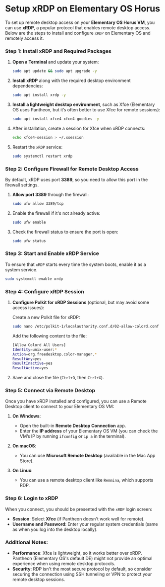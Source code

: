 # Setup xRDP on Elementary OS Horus


To set up remote desktop access on your **Elementary OS Horus VM**, you can 
use **xRDP**, a popular protocol that enables remote desktop access. Below are 
the steps to install and configure `xRDP` on Elementary OS and remotely access it.

### Step 1: Install xRDP and Required Packages

1. **Open a Terminal** and update your system:

   ```bash
   sudo apt update && sudo apt upgrade -y
   ```

2. **Install xRDP** along with the required desktop environment dependencies:

   ```bash
   sudo apt install xrdp -y
   ```

3. **Install a lightweight desktop environment**, such as Xfce (Elementary OS uses Pantheon, but it’s often better to use Xfce for remote sessions):

   ```bash
   sudo apt install xfce4 xfce4-goodies -y
   ```

4. After installation, create a session for Xfce when xRDP connects:

   ```bash
   echo xfce4-session > ~/.xsession
   ```

5. Restart the `xRDP` service:

   ```bash
   sudo systemctl restart xrdp
   ```

### Step 2: Configure Firewall for Remote Desktop Access

By default, xRDP uses port **3389**, so you need to allow this port in the firewall settings.

1. **Allow port 3389** through the firewall:

   ```bash
   sudo ufw allow 3389/tcp
   ```

2. Enable the firewall if it's not already active:

   ```bash
   sudo ufw enable
   ```

3. Check the firewall status to ensure the port is open:

   ```bash
   sudo ufw status
   ```

### Step 3: Start and Enable xRDP Service

To ensure that `xRDP` starts every time the system boots, enable it as a system service.

```bash
sudo systemctl enable xrdp
```

### Step 4: Configure xRDP Session

1. **Configure Polkit for xRDP Sessions** (optional, but may avoid some access issues):

   Create a new Polkit file for xRDP:

   ```bash
   sudo nano /etc/polkit-1/localauthority.conf.d/02-allow-colord.conf
   ```

   Add the following content to the file:

   ```bash
   [Allow Colord All Users]
   Identity=unix-user:*
   Action=org.freedesktop.color-manager.*
   ResultAny=yes
   ResultInactive=yes
   ResultActive=yes
   ```

2. Save and close the file (`Ctrl+O`, then `Ctrl+X`).

### Step 5: Connect via Remote Desktop

Once you have xRDP installed and configured, you can use a Remote Desktop client to connect to your Elementary OS VM:

1. **On Windows**:
    - Open the built-in **Remote Desktop Connection** app.
    - Enter the **IP address** of your Elementary OS VM (you can check the VM’s IP by running `ifconfig` or `ip a` in the terminal).

2. **On macOS**:
    - You can use **Microsoft Remote Desktop** (available in the Mac App Store).

3. **On Linux**:
    - You can use a remote desktop client like `Remmina`, which supports RDP.

### Step 6: Login to xRDP

When you connect, you should be presented with the `xRDP` login screen:

- **Session**: Select **Xfce** (if Pantheon doesn't work well for remote).
- **Username and Password**: Enter your regular system credentials (same as when you log into the desktop locally).

### Additional Notes:
- **Performance**: Xfce is lightweight, so it works better over xRDP. Pantheon (Elementary OS's default DE) might not provide an optimal experience when using remote desktop protocols.
- **Security**: RDP isn't the most secure protocol by default, so consider securing the connection using SSH tunneling or VPN to protect your remote desktop sessions.

